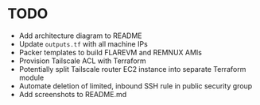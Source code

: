 # TODO
* Add architecture diagram to README
* Update `outputs.tf` with all machine IPs
* Packer templates to build FLAREVM and REMNUX AMIs
* Provision Tailscale ACL with Terraform
* Potentially split Tailscale router EC2 instance into separate Terraform module
* Automate deletion of limited, inbound SSH rule in public security group
* Add screenshots to README.md
